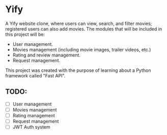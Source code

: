 # Yify
A Yify website clone, where users can view, search, and filter movies; registered users can also add movies. The modules that will be included in this project will be:

- User management.
- Movies management (including movie images, trailer videos, etc.)
- Rating and review management.
- Request management.

This project was created with the purpose of learning about a Python framework called "Fast API".

## TODO:
- [ ] User management
- [ ] Movies management
- [ ] Rating management
- [ ] Request management
- [ ] JWT Auth system
